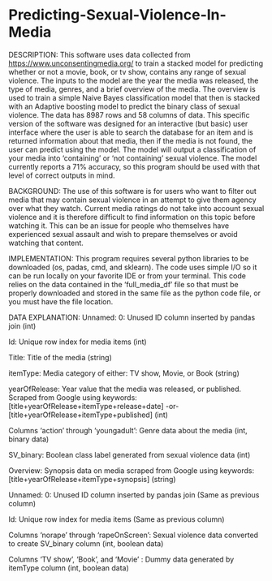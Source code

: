 # Predicting-Sexual-Violence-In-Media

DESCRIPTION: This software uses data collected from https://www.unconsentingmedia.org/ to train a stacked model for predicting whether or not a movie, book, or tv show, contains any range of sexual violence. The inputs to the model are the year the media was released, the type of media, genres, and a brief overview of the media. The overview is used to train a simple Naive Bayes classification model that then is stacked with an Adaptive boosting model to predict the binary class of sexual violence. The data has 8987 rows and 58 columns of data. This specific version of the software was designed for an interactive (but basic) user interface where the user is able to search the database for an item and is returned information about that media, then if the media is not found, the user can predict using the model. The model will output a classification of your media into ‘containing’ or ‘not containing’ sexual violence. The model currently reports a 71% accuracy, so this program should be used with that level of correct outputs in mind.

BACKGROUND: The use of this software is for users who want to filter out media that may contain sexual violence in an attempt to give them agency over what they watch. Current media ratings do not take into account sexual violence and it is therefore difficult to find information on this topic before watching it. This can be an issue for people who themselves have experienced sexual assault and wish to prepare themselves or avoid watching that content.

IMPLEMENTATION: This program requires several python libraries to be downloaded (os, padas, cmd, and sklearn). The code uses simple I/O so it can be run locally on your favorite IDE or from your terminal. This code relies on the data contained in the ‘full_media_df’ file so that must be properly downloaded and stored in the same file as the python code file, or you must have the file location. 


DATA EXPLANATION:
Unnamed: 0: Unused ID column inserted by pandas join (int)

Id: Unique row index for media items (int)

Title: Title of the media (string)

itemType: Media category of either: TV show, Movie, or Book (string)

yearOfRelease: Year value that the media was released, or published. Scraped from Google using keywords: [title+yearOfRelease+itemType+release+date] -or- [title+yearOfRelease+itemType+published] (int)

Columns ‘action’ through ‘youngadult’: Genre data about the media (int, binary data)

SV_binary: Boolean class label generated from sexual violence data (int)

Overview: Synopsis data on media scraped from Google using keywords: [title+yearOfRelease+itemType+synopsis] (string)

Unnamed: 0: Unused ID column inserted by pandas join (Same as previous column)

Id: Unique row index for media items (Same as previous column)

Columns ‘norape’ through ‘rapeOnScreen’: Sexual violence data converted to create SV_binary column (int, boolean data)

Columns ‘TV show’, ‘Book’, and ‘Movie’ : Dummy data generated by itemType column (int, boolean data)


